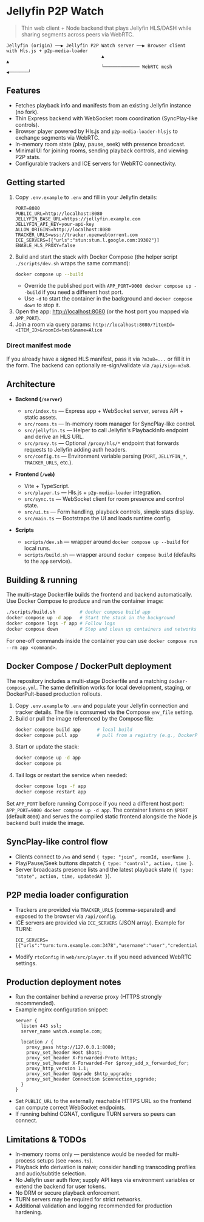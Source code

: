 # Jellyfin P2P Watch

> Thin web client + Node backend that plays Jellyfin HLS/DASH while sharing segments across peers via WebRTC.

```
Jellyfin (origin) ──▶ Jellyfin P2P Watch server ──▶ Browser client with Hls.js + p2p-media-loader
                                   ▲                                  ▲
                                   └───────────── WebRTC mesh ◀───────┘
```

## Features

- Fetches playback info and manifests from an existing Jellyfin instance (no fork).
- Thin Express backend with WebSocket room coordination (SyncPlay-like controls).
- Browser player powered by Hls.js and `p2p-media-loader-hlsjs` to exchange segments via WebRTC.
- In-memory room state (play, pause, seek) with presence broadcast.
- Minimal UI for joining rooms, sending playback controls, and viewing P2P stats.
- Configurable trackers and ICE servers for WebRTC connectivity.

## Getting started

1. Copy `.env.example` to `.env` and fill in your Jellyfin details:
   ```env
   PORT=8080
   PUBLIC_URL=http://localhost:8080
   JELLYFIN_BASE_URL=https://jellyfin.example.com
   JELLYFIN_API_KEY=your-api-key
   ALLOW_ORIGINS=http://localhost:8080
   TRACKER_URLS=wss://tracker.openwebtorrent.com
   ICE_SERVERS=[{"urls":"stun:stun.l.google.com:19302"}]
   ENABLE_HLS_PROXY=false
   ```
2. Build and start the stack with Docker Compose (the helper script `./scripts/dev.sh` wraps the same command):
   ```bash
   docker compose up --build
   ```
   - Override the published port with `APP_PORT=9000 docker compose up --build` if you need a different host port.
   - Use `-d` to start the container in the background and `docker compose down` to stop it.
3. Open the app: <http://localhost:8080> (or the host port you mapped via `APP_PORT`).
4. Join a room via query params: `http://localhost:8080/?itemId=<ITEM_ID>&roomId=test&name=Alice`

### Direct manifest mode

If you already have a signed HLS manifest, pass it via `?m3u8=...` or fill it in the form. The backend can optionally re-sign/validate via `/api/sign-m3u8`.

## Architecture

- **Backend (`/server`)**
  - `src/index.ts` — Express app + WebSocket server, serves API + static assets.
  - `src/rooms.ts` — In-memory room manager for SyncPlay-like control.
  - `src/jellyfin.ts` — Helper to call Jellyfin's PlaybackInfo endpoint and derive an HLS URL.
  - `src/proxy.ts` — Optional `/proxy/hls/*` endpoint that forwards requests to Jellyfin adding auth headers.
  - `src/config.ts` — Environment variable parsing (`PORT`, `JELLYFIN_*`, `TRACKER_URLS`, etc.).

- **Frontend (`/web`)**
  - Vite + TypeScript.
  - `src/player.ts` — Hls.js + `p2p-media-loader` integration.
  - `src/sync.ts` — WebSocket client for room presence and control state.
  - `src/ui.ts` — Form handling, playback controls, simple stats display.
  - `src/main.ts` — Bootstraps the UI and loads runtime config.

- **Scripts**
  - `scripts/dev.sh` — wrapper around `docker compose up --build` for local runs.
  - `scripts/build.sh` — wrapper around `docker compose build` (defaults to the `app` service).

## Building & running

The multi-stage Dockerfile builds the frontend and backend automatically. Use Docker Compose to produce and run the container image:

```bash
./scripts/build.sh         # docker compose build app
docker compose up -d app   # Start the stack in the background
docker compose logs -f app # Follow logs
docker compose down        # Stop and clean up containers and networks
```

For one-off commands inside the container you can use `docker compose run --rm app <command>`.

## Docker Compose / DockerPult deployment

The repository includes a multi-stage Dockerfile and a matching `docker-compose.yml`. The same definition works for local
development, staging, or DockerPult-based production rollouts.

1. Copy `.env.example` to `.env` and populate your Jellyfin connection and tracker details. The file is consumed via the
   Compose `env_file` setting.
2. Build or pull the image referenced by the Compose file:
   ```bash
   docker compose build app      # local build
   docker compose pull app       # pull from a registry (e.g., DockerPult/CI pipeline)
   ```
3. Start or update the stack:
   ```bash
   docker compose up -d app
   docker compose ps
   ```
4. Tail logs or restart the service when needed:
   ```bash
   docker compose logs -f app
   docker compose restart app
   ```

Set `APP_PORT` before running Compose if you need a different host port: `APP_PORT=9000 docker compose up -d app`. The
container listens on `$PORT` (default `8080`) and serves the compiled static frontend alongside the Node.js backend built
inside the image.

## SyncPlay-like control flow

- Clients connect to `/ws` and send `{ type: "join", roomId, userName }`.
- Play/Pause/Seek buttons dispatch `{ type: "control", action, time }`.
- Server broadcasts presence lists and the latest playback state (`{ type: "state", action, time, updatedAt }`).

## P2P media loader configuration

- Trackers are provided via `TRACKER_URLS` (comma-separated) and exposed to the browser via `/api/config`.
- ICE servers are provided via `ICE_SERVERS` (JSON array). Example for TURN:
  ```env
  ICE_SERVERS=[{"urls":"turn:turn.example.com:3478","username":"user","credential":"pass"}]
  ```
- Modify `rtcConfig` in `web/src/player.ts` if you need advanced WebRTC settings.

## Production deployment notes

- Run the container behind a reverse proxy (HTTPS strongly recommended).
- Example nginx configuration snippet:
  ```nginx
  server {
    listen 443 ssl;
    server_name watch.example.com;

    location / {
      proxy_pass http://127.0.0.1:8080;
      proxy_set_header Host $host;
      proxy_set_header X-Forwarded-Proto https;
      proxy_set_header X-Forwarded-For $proxy_add_x_forwarded_for;
      proxy_http_version 1.1;
      proxy_set_header Upgrade $http_upgrade;
      proxy_set_header Connection $connection_upgrade;
    }
  }
  ```
- Set `PUBLIC_URL` to the externally reachable HTTPS URL so the frontend can compute correct WebSocket endpoints.
- If running behind CGNAT, configure TURN servers so peers can connect.

## Limitations & TODOs

- In-memory rooms only — persistence would be needed for multi-process setups (see `rooms.ts`).
- Playback info derivation is naive; consider handling transcoding profiles and audio/subtitle selection.
- No Jellyfin user auth flow; supply API keys via environment variables or extend the backend for user tokens.
- No DRM or secure playback enforcement.
- TURN servers may be required for strict networks.
- Additional validation and logging recommended for production hardening.
